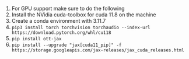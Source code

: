 1. For GPU support make sure to do the following
2. Install the NVidia cuda-toolbox for cuda 11.8 on the machine
3. Create a conda environment with 3.11.7
4. ```pip3 install torch torchvision torchaudio --index-url https://download.pytorch.org/whl/cu118```
5. ```pip install ott-jax```
6. ```pip install --upgrade "jax[cuda11_pip]" -f https://storage.googleapis.com/jax-releases/jax_cuda_releases.html```

